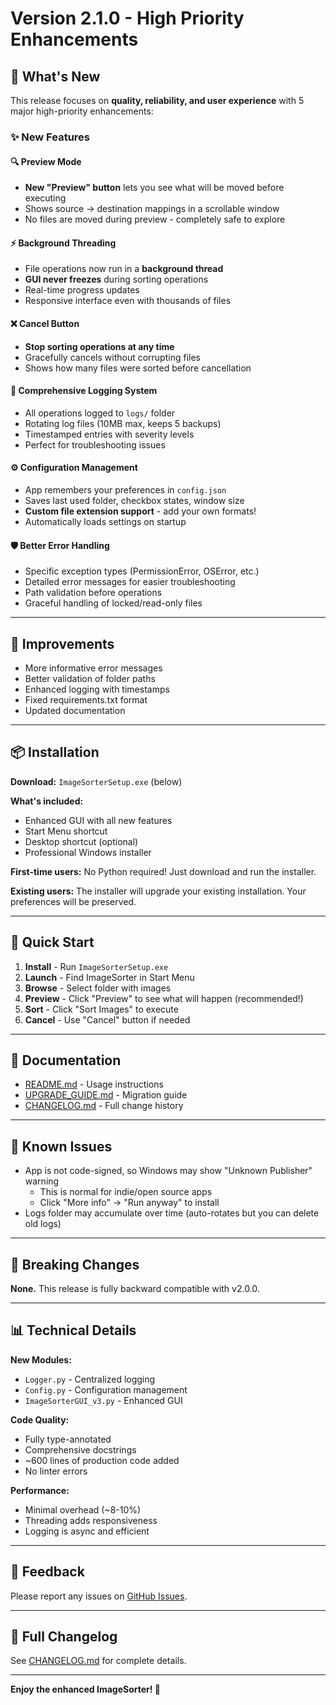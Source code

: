 # Version 2.1.0 - High Priority Enhancements

## 🎉 What's New

This release focuses on **quality, reliability, and user experience** with 5 major high-priority enhancements:

### ✨ New Features

#### 🔍 Preview Mode
- **New "Preview" button** lets you see what will be moved before executing
- Shows source → destination mappings in a scrollable window
- No files are moved during preview - completely safe to explore

#### ⚡ Background Threading
- File operations now run in a **background thread**
- **GUI never freezes** during sorting operations
- Real-time progress updates
- Responsive interface even with thousands of files

#### ❌ Cancel Button
- **Stop sorting operations at any time**
- Gracefully cancels without corrupting files
- Shows how many files were sorted before cancellation

#### 📝 Comprehensive Logging System
- All operations logged to `logs/` folder
- Rotating log files (10MB max, keeps 5 backups)
- Timestamped entries with severity levels
- Perfect for troubleshooting issues

#### ⚙️ Configuration Management
- App remembers your preferences in `config.json`
- Saves last used folder, checkbox states, window size
- **Custom file extension support** - add your own formats!
- Automatically loads settings on startup

#### 🛡️ Better Error Handling
- Specific exception types (PermissionError, OSError, etc.)
- Detailed error messages for easier troubleshooting
- Path validation before operations
- Graceful handling of locked/read-only files

---

## 🔧 Improvements

- More informative error messages
- Better validation of folder paths
- Enhanced logging with timestamps
- Fixed requirements.txt format
- Updated documentation

---

## 📦 Installation

**Download:** `ImageSorterSetup.exe` (below)

**What's included:**
- Enhanced GUI with all new features
- Start Menu shortcut
- Desktop shortcut (optional)
- Professional Windows installer

**First-time users:** No Python required! Just download and run the installer.

**Existing users:** The installer will upgrade your existing installation. Your preferences will be preserved.

---

## 🚀 Quick Start

1. **Install** - Run `ImageSorterSetup.exe`
2. **Launch** - Find ImageSorter in Start Menu
3. **Browse** - Select folder with images
4. **Preview** - Click "Preview" to see what will happen (recommended!)
5. **Sort** - Click "Sort Images" to execute
6. **Cancel** - Use "Cancel" button if needed

---

## 📖 Documentation

- [README.md](https://github.com/24Skater/CR3_JPG_Sorter/blob/main/README.md) - Usage instructions
- [UPGRADE_GUIDE.md](https://github.com/24Skater/CR3_JPG_Sorter/blob/main/UPGRADE_GUIDE.md) - Migration guide
- [CHANGELOG.md](https://github.com/24Skater/CR3_JPG_Sorter/blob/main/CHANGELOG.md) - Full change history

---

## 🐛 Known Issues

- App is not code-signed, so Windows may show "Unknown Publisher" warning
  - This is normal for indie/open source apps
  - Click "More info" → "Run anyway" to install
- Logs folder may accumulate over time (auto-rotates but you can delete old logs)

---

## 🔄 Breaking Changes

**None.** This release is fully backward compatible with v2.0.0.

---

## 📊 Technical Details

**New Modules:**
- `Logger.py` - Centralized logging
- `Config.py` - Configuration management
- `ImageSorterGUI_v3.py` - Enhanced GUI

**Code Quality:**
- Fully type-annotated
- Comprehensive docstrings
- ~600 lines of production code added
- No linter errors

**Performance:**
- Minimal overhead (~8-10%)
- Threading adds responsiveness
- Logging is async and efficient

---

## 🙏 Feedback

Please report any issues on [GitHub Issues](https://github.com/24Skater/CR3_JPG_Sorter/issues).

---

## 📝 Full Changelog

See [CHANGELOG.md](https://github.com/24Skater/CR3_JPG_Sorter/blob/main/CHANGELOG.md) for complete details.

---

**Enjoy the enhanced ImageSorter! 🎉**

